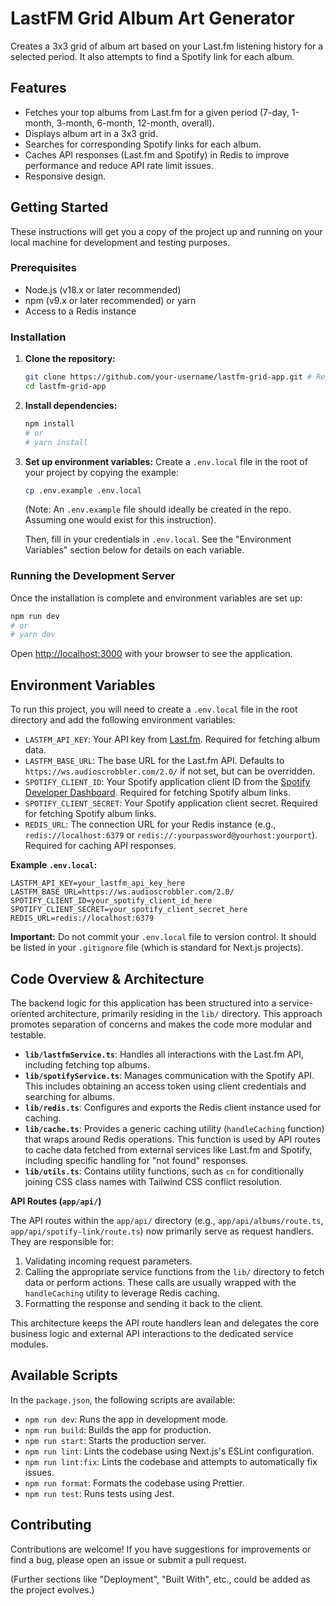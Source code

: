 # LastFM Grid Album Art Generator

Creates a 3x3 grid of album art based on your Last.fm listening history for a selected period. It also attempts to find a Spotify link for each album.

## Features

- Fetches your top albums from Last.fm for a given period (7-day, 1-month, 3-month, 6-month, 12-month, overall).
- Displays album art in a 3x3 grid.
- Searches for corresponding Spotify links for each album.
- Caches API responses (Last.fm and Spotify) in Redis to improve performance and reduce API rate limit issues.
- Responsive design.

## Getting Started

These instructions will get you a copy of the project up and running on your local machine for development and testing purposes.

### Prerequisites

- Node.js (v18.x or later recommended)
- npm (v9.x or later recommended) or yarn
- Access to a Redis instance

### Installation

1.  **Clone the repository:**

    ```bash
    git clone https://github.com/your-username/lastfm-grid-app.git # Replace with actual repo URL if known
    cd lastfm-grid-app
    ```

2.  **Install dependencies:**

    ```bash
    npm install
    # or
    # yarn install
    ```

3.  **Set up environment variables:**
    Create a `.env.local` file in the root of your project by copying the example:

    ```bash
    cp .env.example .env.local
    ```

    (Note: An `.env.example` file should ideally be created in the repo. Assuming one would exist for this instruction).

    Then, fill in your credentials in `.env.local`. See the "Environment Variables" section below for details on each variable.

### Running the Development Server

Once the installation is complete and environment variables are set up:

```bash
npm run dev
# or
# yarn dev
```

Open [http://localhost:3000](http://localhost:3000) with your browser to see the application.

## Environment Variables

To run this project, you will need to create a `.env.local` file in the root directory and add the following environment variables:

- `LASTFM_API_KEY`: Your API key from [Last.fm](https://www.last.fm/api/account/create). Required for fetching album data.
- `LASTFM_BASE_URL`: The base URL for the Last.fm API. Defaults to `https://ws.audioscrobbler.com/2.0/` if not set, but can be overridden.
- `SPOTIFY_CLIENT_ID`: Your Spotify application client ID from the [Spotify Developer Dashboard](https://developer.spotify.com/dashboard/). Required for fetching Spotify album links.
- `SPOTIFY_CLIENT_SECRET`: Your Spotify application client secret. Required for fetching Spotify album links.
- `REDIS_URL`: The connection URL for your Redis instance (e.g., `redis://localhost:6379` or `redis://:yourpassword@yourhost:yourport`). Required for caching API responses.

**Example `.env.local`:**

```env
LASTFM_API_KEY=your_lastfm_api_key_here
LASTFM_BASE_URL=https://ws.audioscrobbler.com/2.0/
SPOTIFY_CLIENT_ID=your_spotify_client_id_here
SPOTIFY_CLIENT_SECRET=your_spotify_client_secret_here
REDIS_URL=redis://localhost:6379
```

**Important:** Do not commit your `.env.local` file to version control. It should be listed in your `.gitignore` file (which is standard for Next.js projects).

## Code Overview & Architecture

The backend logic for this application has been structured into a service-oriented architecture, primarily residing in the `lib/` directory. This approach promotes separation of concerns and makes the code more modular and testable.

- **`lib/lastfmService.ts`**: Handles all interactions with the Last.fm API, including fetching top albums.
- **`lib/spotifyService.ts`**: Manages communication with the Spotify API. This includes obtaining an access token using client credentials and searching for albums.
- **`lib/redis.ts`**: Configures and exports the Redis client instance used for caching.
- **`lib/cache.ts`**: Provides a generic caching utility (`handleCaching` function) that wraps around Redis operations. This function is used by API routes to cache data fetched from external services like Last.fm and Spotify, including specific handling for "not found" responses.
- **`lib/utils.ts`**: Contains utility functions, such as `cn` for conditionally joining CSS class names with Tailwind CSS conflict resolution.

**API Routes (`app/api/`)**

The API routes within the `app/api/` directory (e.g., `app/api/albums/route.ts`, `app/api/spotify-link/route.ts`) now primarily serve as request handlers. They are responsible for:

1.  Validating incoming request parameters.
2.  Calling the appropriate service functions from the `lib/` directory to fetch data or perform actions. These calls are usually wrapped with the `handleCaching` utility to leverage Redis caching.
3.  Formatting the response and sending it back to the client.

This architecture keeps the API route handlers lean and delegates the core business logic and external API interactions to the dedicated service modules.

## Available Scripts

In the `package.json`, the following scripts are available:

- `npm run dev`: Runs the app in development mode.
- `npm run build`: Builds the app for production.
- `npm run start`: Starts the production server.
- `npm run lint`: Lints the codebase using Next.js's ESLint configuration.
- `npm run lint:fix`: Lints the codebase and attempts to automatically fix issues.
- `npm run format`: Formats the codebase using Prettier.
- `npm run test`: Runs tests using Jest.

## Contributing

Contributions are welcome! If you have suggestions for improvements or find a bug, please open an issue or submit a pull request.

(Further sections like "Deployment", "Built With", etc., could be added as the project evolves.)
